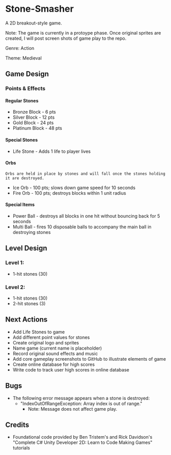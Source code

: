 # Stone-Smasher
A 2D breakout-style game.

Note: The game is currently in a protoype phase. Once original sprites are created, I will post screen shots of game play to the repo.

Genre: Action

Theme: Medieval

## Game Design

### Points & Effects

#### Regular Stones
- Bronze Block - 6 pts
- Silver Block - 12 pts
- Gold Block - 24 pts
- Platinum Block - 48 pts

#### Special Stones
- Life Stone - Adds 1 life to player lives

#### Orbs
    Orbs are held in place by stones and will fall once the stones holding it are destroyed.
- Ice Orb - 100 pts; slows down game speed for 10 seconds
- Fire Orb - 100 pts; destroys blocks within 1 unit radius

#### Special Items
- Power Ball - destroys all blocks in one hit without bouncing back for 5 seconds
- Multi Ball - fires 10 disposable balls to accompany the main ball in destroying stones

## Level Design
### Level 1:
- 1-hit stones (30)

### Level 2:
- 1-hit stones (30)
- 2-hit stones (3)

## Next Actions
- Add Life Stones to game
- Add different point values for stones
- Create original logo and sprites
- Name game (current name is placeholder)
- Record original sound effects and music
- Add core gameplay screenshots to GitHub to illustrate elements of game
- Create online database for high scores
- Write code to track user high scores in online database

## Bugs
- The following error message appears when a stone is destroyed:
    - "IndexOutOfRangeException: Array index is out of range."
      - Note: Message does not affect game play.
                
## Credits
- Foundational code provided by Ben Tristem's and Rick Davidson's "Complete C# Unity Developer 2D: Learn to Code Making Games" tutorials
